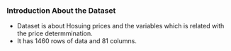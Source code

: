 ### Introduction About the Dataset
- Dataset is about Hosuing prices and the variables which is related with the price determmination.
- It has 1460 rows of data and 81 columns.
